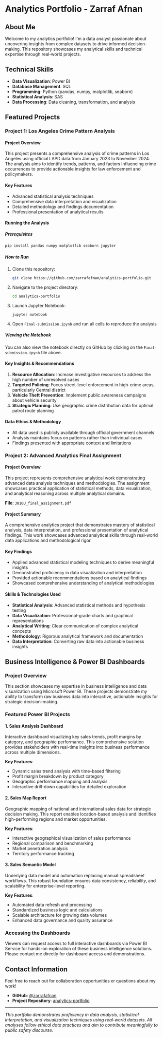 # Analytics Portfolio - Zarraf Afnan

## About Me
Welcome to my analytics portfolio! I'm a data analyst passionate about uncovering insights from complex datasets to drive informed decision-making. This repository showcases my analytical skills and technical expertise through real-world projects.

## Technical Skills
- **Data Visualization**: Power BI
- **Database Management**: SQL
- **Programming**: Python (pandas, numpy, matplotlib, seaborn)
- **Statistical Analysis**: SAS
- **Data Processing**: Data cleaning, transformation, and analysis

## Featured Projects

### Project 1: Los Angeles Crime Pattern Analysis

#### Project Overview
This project presents a comprehensive analysis of crime patterns in Los Angeles using official LAPD data from January 2023 to November 2024. The analysis aims to identify trends, patterns, and factors influencing crime occurrences to provide actionable insights for law enforcement and policymakers.

#### Key Features
- Advanced statistical analysis techniques
- Comprehensive data interpretation and visualization
- Detailed methodology and findings documentation
- Professional presentation of analytical results

#### Running the Analysis

##### Prerequisites
```bash
pip install pandas numpy matplotlib seaborn jupyter
```

##### How to Run
1. Clone this repository:
   ```bash
   git clone https://github.com/zarrafafnan/analytics-portfolio.git
   ```
2. Navigate to the project directory:
   ```bash
   cd analytics-portfolio
   ```
3. Launch Jupyter Notebook:
   ```bash
   jupyter notebook
   ```
4. Open `Final-submission.ipynb` and run all cells to reproduce the analysis

##### Viewing the Notebook
You can also view the notebook directly on GitHub by clicking on the `Final-submission.ipynb` file above.

#### Key Insights & Recommendations
1. **Resource Allocation**: Increase investigative resources to address the high number of unresolved cases
2. **Targeted Policing**: Focus street-level enforcement in high-crime areas, particularly Central district
3. **Vehicle Theft Prevention**: Implement public awareness campaigns about vehicle security
4. **Strategic Planning**: Use geographic crime distribution data for optimal patrol route planning

#### Data Ethics & Methodology
- All data used is publicly available through official government channels
- Analysis maintains focus on patterns rather than individual cases
- Findings presented with appropriate context and limitations

### Project 2: Advanced Analytics Final Assignment

#### Project Overview
This project represents comprehensive analytical work demonstrating advanced data analysis techniques and methodologies. The assignment showcases practical application of statistical methods, data visualization, and analytical reasoning across multiple analytical domains.

**File**: `3010U_final_assignment.pdf`

#### Project Summary
A comprehensive analytics project that demonstrates mastery of statistical analysis, data interpretation, and professional presentation of analytical findings. This work showcases advanced analytical skills through real-world data applications and methodological rigor.

#### Key Findings
- Applied advanced statistical modeling techniques to derive meaningful insights
- Demonstrated proficiency in data visualization and interpretation
- Provided actionable recommendations based on analytical findings
- Showcased comprehensive understanding of analytical methodologies

#### Skills & Technologies Used
- **Statistical Analysis**: Advanced statistical methods and hypothesis testing
- **Data Visualization**: Professional-grade charts and graphical representations
- **Analytical Writing**: Clear communication of complex analytical concepts
- **Methodology**: Rigorous analytical framework and documentation
- **Data Interpretation**: Converting raw data into actionable business insights

## Business Intelligence & Power BI Dashboards

### Project Overview
This section showcases my expertise in business intelligence and data visualization using Microsoft Power BI. These projects demonstrate my ability to transform raw business data into interactive, actionable insights for strategic decision-making.

### Featured Power BI Projects

#### 1. Sales Analysis Dashboard
Interactive dashboard visualizing key sales trends, profit margins by category, and geographic performance. This comprehensive solution provides stakeholders with real-time insights into business performance across multiple dimensions.

**Key Features**:
- Dynamic sales trend analysis with time-based filtering
- Profit margin breakdown by product category
- Geographic performance mapping and analysis
- Interactive drill-down capabilities for detailed exploration

#### 2. Sales Map Report
Geographic mapping of national and international sales data for strategic decision making. This report enables location-based analysis and identifies high-performing regions and market opportunities.

**Key Features**:
- Interactive geographical visualization of sales performance
- Regional comparison and benchmarking
- Market penetration analysis
- Territory performance tracking

#### 3. Sales Semantic Model
Underlying data model and automation replacing manual spreadsheet workflows. This robust foundation ensures data consistency, reliability, and scalability for enterprise-level reporting.

**Key Features**:
- Automated data refresh and processing
- Standardized business logic and calculations
- Scalable architecture for growing data volumes
- Enhanced data governance and quality assurance

### Accessing the Dashboards
Viewers can request access to full interactive dashboards via Power BI Service for hands-on exploration of these business intelligence solutions. Please contact me directly for dashboard access and demonstrations.

## Contact Information
Feel free to reach out for collaboration opportunities or questions about my work!

- **GitHub**: [@zarrafafnan](https://github.com/zarrafafnan)
- **Project Repository**: [analytics-portfolio](https://github.com/zarrafafnan/analytics-portfolio)

---
*This portfolio demonstrates proficiency in data analysis, statistical interpretation, and visualization techniques using real-world datasets. All analyses follow ethical data practices and aim to contribute meaningfully to public safety discourse.*
